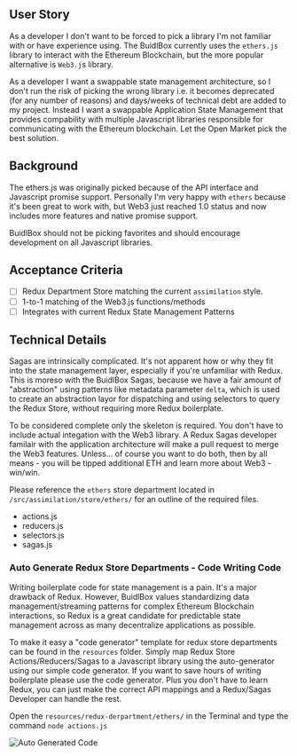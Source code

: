 ## User Story
As a developer I don't want to be forced to pick a library I'm not familiar with or have experience using. The BuidlBox currently uses the `ethers.js` library to interact with the Ethereum Blockchain, but the more popular alternative is `Web3.j`s library.

As a developer I want a swappable state management architecture, so I don't run the risk of picking the wrong library i.e. it becomes deprecated (for any number of reasons) and days/weeks of technical debt are added to my project. Instead I want a swappable Application State Management that provides compability with multiple Javascript libraries responsible for communicating with the Ethereum blockchain. Let the Open Market pick the best solution.

## Background
The ethers.js was originally picked because of the API interface and Javascript promise support. Personally I'm very happy with `ethers` because it's been great to work with, but Web3 just reached 1.0 status and now includes more features and native promise support.

BuidlBox should not be picking favorites and should encourage development on all Javascript libraries.

## Acceptance Criteria
- [ ] Redux Department Store matching the current `assimilation` style. 
- [ ] 1-to-1 matching of the Web3.js functions/methods
- [ ] Integrates with current Redux State Management Patterns

## Technical Details
Sagas are intrinsically complicated. It's not apparent how or why they fit into the state management layer, especially if you're unfamiliar with Redux. This is moreso with the BuidlBox Sagas, because we have a fair amount of "abstraction" using patterns like metadata parameter `delta`, which is used to create an abstraction layor for dispatching and using selectors to query the Redux Store, without requiring more Redux boilerplate.

To be considered complete  only the skeleton is required. You don't have to include actual integation with the Web3 library. A Redux Sagas developer familair with the application architecture will make a pull request to merge the Web3 features. Unless... of course you want to do both, then by all means - you will be tipped additional ETH and learn more about Web3 - win/win.

Please reference the `ethers` store department located in `/src/assimilation/store/ethers/` for an outline of the required files.

- actions.js
- reducers.js
- selectors.js
- sagas.js

### Auto Generate Redux Store Departments - Code Writing Code
Writing boilerplate code for state management is a pain. It's a major drawback of Redux. However, BuidlBox values standardizing data management/streaming patterns for complex Ethereum Blockchain interactions, so Redux is a great candidate for predictable state management across as many decentralize applications as possible.

To make it easy a "code generator" template for redux store departments can be found in the `resources` folder. Simply map Redux Store Actions/Reducers/Sagas to a Javascript library using the auto-generator using our simple code generator. If you want to save hours of writing boilerplate please use the code generator. Plus you don't have to learn Redux, you can just make the correct API mappings and a Redux/Sagas Developer can handle the rest.

Open the `resources/redux-derpartment/ethers/` in the Terminal and type the command `node actions.js`

![Auto Generated Code](https://pbs.twimg.com/media/Da8BRHoWsAE6GgI.jpg)